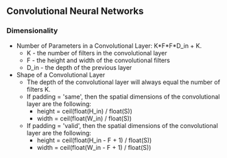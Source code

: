 ## Convolutional Neural Networks
### Dimensionality
- Number of Parameters in a Convolutional Layer: K\*F\*F\*D_in + K.
  - K - the number of filters in the convolutional layer
  - F - the height and width of the convolutional filters
  - D_in - the depth of the previous layer
- Shape of a Convolutional Layer
  - The depth of the convolutional layer will always equal the number of filters K.
  - If padding = 'same', then the spatial dimensions of the convolutional layer are the following:
    - height = ceil(float(H_in) / float(S))
    - width = ceil(float(W_in) / float(S))
  - If padding = 'valid', then the spatial dimensions of the convolutional layer are the following:
    - height = ceil(float(H_in - F + 1) / float(S))
    - width = ceil(float(W_in - F + 1) / float(S))
